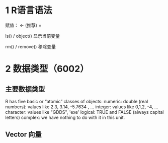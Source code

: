 # 1 R语言语法

赋值： <- (推荐)   = 

ls() / object()   显示当前变量

rm() / remove()  移除变量

# 2 数据类型（6002）

## 主要数据类型

R has five basic or “atomic” classes of objects:
numeric: double (real numbers): values like 2.3, 3.14, -5.7634 , ...
integer: values like 0,1,2, -4, ...
character: values like "GDDS", 'exe'
logical: TRUE and FALSE (always capital letters)
complex: we have nothing to do with it in this unit.

## Vector 向量

